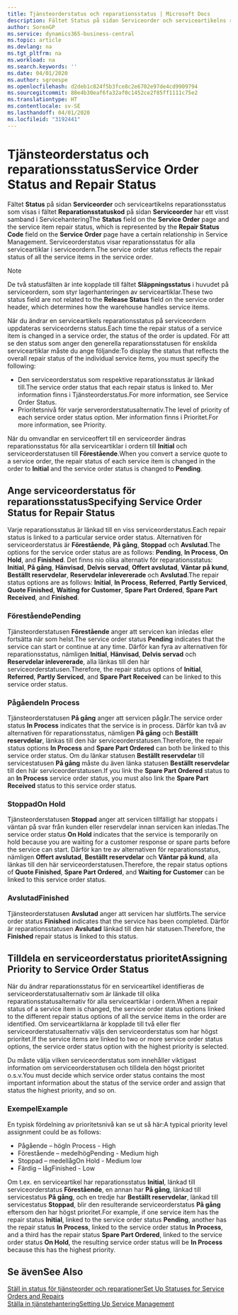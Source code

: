 ```yaml
---
title: Tjänsteorderstatus och reparationsstatus | Microsoft Docs
description: Fältet Status på sidan Serviceorder och serviceartikelns reparationsstatus som visas i fältet Reparationsstatuskod på sidan Serviceorder har ett visst samband i modulen Servicehantering Serviceorderstatus visar reparationsstatus för alla serviceartiklar i serviceordern.
author: SorenGP
ms.service: dynamics365-business-central
ms.topic: article
ms.devlang: na
ms.tgt_pltfrm: na
ms.workload: na
ms.search.keywords: ''
ms.date: 04/01/2020
ms.author: sgroespe
ms.openlocfilehash: d2deb1c824f5b3fce8c2e6702e97de4cd9909794
ms.sourcegitcommit: 88e4b30eaf6fa32af0c1452ce2f85ff1111c75e2
ms.translationtype: HT
ms.contentlocale: sv-SE
ms.lasthandoff: 04/01/2020
ms.locfileid: "3192441"
---
```

# <a name="service-order-status-and-repair-status"></a><span data-ttu-id="de460-104">Tjänsteorderstatus och reparationsstatus</span><span class="sxs-lookup"><span data-stu-id="de460-104">Service Order Status and Repair Status</span></span>
<span data-ttu-id="de460-105">Fältet **Status** på sidan **Serviceorder** och serviceartikelns reparationsstatus som visas i fältet **Reparationsstatuskod** på sidan **Serviceorder** har ett visst samband i Servicehantering</span><span class="sxs-lookup"><span data-stu-id="de460-105">The **Status** field on the **Service Order** page and the service item repair status, which is represented by the **Repair Status Code** field on the **Service Order** page have a certain relationship in Service Management.</span></span> <span data-ttu-id="de460-106">Serviceorderstatus visar reparationsstatus för alla serviceartiklar i serviceordern.</span><span class="sxs-lookup"><span data-stu-id="de460-106">The service order status reflects the repair status of all the service items in the service order.</span></span>  

> [!NOTE]  
>  <span data-ttu-id="de460-107">De två statusfälten är inte kopplade till fältet **Släppningsstatus** i huvudet på serviceordern, som styr lagerhanteringen av serviceartiklar.</span><span class="sxs-lookup"><span data-stu-id="de460-107">These two status field are not related to the **Release Status** field on the service order header, which determines how the warehouse handles service items.</span></span>  

 <span data-ttu-id="de460-108">När du ändrar en serviceartikels reparationsstatus på serviceordern uppdateras serviceorderns status.</span><span class="sxs-lookup"><span data-stu-id="de460-108">Each time the repair status of a service item is changed in a service order, the status of the order is updated.</span></span> <span data-ttu-id="de460-109">För att se den status som anger den generella reparationsstatusen för enskilda serviceartiklar måste du ange följande:</span><span class="sxs-lookup"><span data-stu-id="de460-109">To display the status that reflects the overall repair status of the individual service items, you must specify the following:</span></span>  

* <span data-ttu-id="de460-110">Den serviceorderstatus som respektive reparationsstatus är länkad till.</span><span class="sxs-lookup"><span data-stu-id="de460-110">The service order status that each repair status is linked to.</span></span> <span data-ttu-id="de460-111">Mer information finns i Tjänsteorderstatus.</span><span class="sxs-lookup"><span data-stu-id="de460-111">For more information, see Service Order Status.</span></span>  
* <span data-ttu-id="de460-112">Prioritetsnivå för varje serverorderstatusalternativ.</span><span class="sxs-lookup"><span data-stu-id="de460-112">The level of priority of each service order status option.</span></span> <span data-ttu-id="de460-113">Mer information finns i Prioritet.</span><span class="sxs-lookup"><span data-stu-id="de460-113">For more information, see Priority.</span></span>  

 <span data-ttu-id="de460-114">När du omvandlar en serviceoffert till en serviceorder ändras reparationsstatus för alla serviceartiklar i ordern till **Initial** och serviceorderstatusen till **Förestående**.</span><span class="sxs-lookup"><span data-stu-id="de460-114">When you convert a service quote to a service order, the repair status of each service item is changed in the order to **Initial** and the service order status is changed to **Pending**.</span></span>  

## <a name="specifying-service-order-status-for-repair-status"></a><span data-ttu-id="de460-115">Ange serviceorderstatus för reparationsstatus</span><span class="sxs-lookup"><span data-stu-id="de460-115">Specifying Service Order Status for Repair Status</span></span>  
<span data-ttu-id="de460-116">Varje reparationsstatus är länkad till en viss serviceorderstatus.</span><span class="sxs-lookup"><span data-stu-id="de460-116">Each repair status is linked to a particular service order status.</span></span> <span data-ttu-id="de460-117">Alternativen för serviceorderstatus är **Förestående**, **På gång**, **Stoppad** och **Avslutad**.</span><span class="sxs-lookup"><span data-stu-id="de460-117">The options for the service order status are as follows: **Pending**, **In Process**, **On Hold**, and **Finished**.</span></span> <span data-ttu-id="de460-118">Det finns nio olika alternativ för reparationsstatus: **Initial**, **På gång**, **Hänvisad**, **Delvis servad**, **Offert avslutad**, **Väntar på kund**, **Beställt reservdelar**, **Reservdelar inlevererade** och **Avslutad**.</span><span class="sxs-lookup"><span data-stu-id="de460-118">The repair status options are as follows: **Initial**, **In Process**, **Referred**, **Partly Serviced**, **Quote Finished**, **Waiting for Customer**, **Spare Part Ordered**, **Spare Part Received**, and **Finished**.</span></span>  

### <a name="pending"></a><span data-ttu-id="de460-119">Förestående</span><span class="sxs-lookup"><span data-stu-id="de460-119">Pending</span></span>  
<span data-ttu-id="de460-120">Tjänsteorderstatusen **Förestående** anger att servicen kan inledas eller fortsätta när som helst.</span><span class="sxs-lookup"><span data-stu-id="de460-120">The service order status **Pending** indicates that the service can start or continue at any time.</span></span> <span data-ttu-id="de460-121">Därför kan fyra av alternativen för reparationsstatus, nämligen **Initial**, **Hänvisad**, **Delvis servad** och **Reservdelar inlevererade**, alla länkas till den här serviceorderstatusen.</span><span class="sxs-lookup"><span data-stu-id="de460-121">Therefore, the repair status options of **Initial**, **Referred**, **Partly Serviced**, and **Spare Part Received** can be linked to this service order status.</span></span>  

### <a name="in-process"></a><span data-ttu-id="de460-122">Pågående</span><span class="sxs-lookup"><span data-stu-id="de460-122">In Process</span></span>  
<span data-ttu-id="de460-123">Tjänsteorderstatusen **På gång** anger att servicen pågår.</span><span class="sxs-lookup"><span data-stu-id="de460-123">The service order status **In Process** indicates that the service is in process.</span></span> <span data-ttu-id="de460-124">Därför kan två av alternativen för reparationsstatus, nämligen **På gång** och **Beställt reservdelar**, länkas till den här serviceorderstatusen.</span><span class="sxs-lookup"><span data-stu-id="de460-124">Therefore, the repair status options **In Process** and **Spare Part Ordered** can both be linked to this service order status.</span></span> <span data-ttu-id="de460-125">Om du länkar statusen **Beställt reservdelar** till servicestatusen **På gång** måste du även länka statusen **Beställt reservdelar** till den här serviceorderstatusen.</span><span class="sxs-lookup"><span data-stu-id="de460-125">If you link the **Spare Part Ordered** status to an **In Process** service order status, you must also link the **Spare Part Received** status to this service order status.</span></span>  

### <a name="on-hold"></a><span data-ttu-id="de460-126">Stoppad</span><span class="sxs-lookup"><span data-stu-id="de460-126">On Hold</span></span>  
<span data-ttu-id="de460-127">Tjänsteorderstatusen **Stoppad** anger att servicen tillfälligt har stoppats i väntan på svar från kunden eller reservdelar innan servicen kan inledas.</span><span class="sxs-lookup"><span data-stu-id="de460-127">The service order status **On Hold** indicates that the service is temporarily on hold because you are waiting for a customer response or spare parts before the service can start.</span></span> <span data-ttu-id="de460-128">Därför kan tre av alternativen för reparationsstatus, nämligen **Offert avslutad**, **Beställt reservdelar** och **Väntar på kund**, alla länkas till den här serviceorderstatusen.</span><span class="sxs-lookup"><span data-stu-id="de460-128">Therefore, the repair status options of **Quote Finished**, **Spare Part Ordered**, and **Waiting for Customer** can be linked to this service order status.</span></span>  

### <a name="finished"></a><span data-ttu-id="de460-129">Avslutad</span><span class="sxs-lookup"><span data-stu-id="de460-129">Finished</span></span>  
<span data-ttu-id="de460-130">Tjänsteorderstatusen **Avslutad** anger att servicen har slutförts.</span><span class="sxs-lookup"><span data-stu-id="de460-130">The service order status **Finished** indicates that the service has been completed.</span></span> <span data-ttu-id="de460-131">Därför är reparationsstatusen **Avslutad** länkad till den här statusen.</span><span class="sxs-lookup"><span data-stu-id="de460-131">Therefore, the **Finished** repair status is linked to this status.</span></span>  

## <a name="assigning-priority-to-service-order-status"></a><span data-ttu-id="de460-132">Tilldela en serviceorderstatus prioritet</span><span class="sxs-lookup"><span data-stu-id="de460-132">Assigning Priority to Service Order Status</span></span>  
<span data-ttu-id="de460-133">När du ändrar reparationsstatus för en serviceartikel identifieras de serviceorderstatusalternativ som är länkade till olika reparationsstatusalternativ för alla serviceartiklar i ordern.</span><span class="sxs-lookup"><span data-stu-id="de460-133">When a repair status of a service item is changed, the service order status options linked to the different repair status options of all the service items in the order are identified.</span></span> <span data-ttu-id="de460-134">Om serviceartiklarna är kopplade till två eller fler serviceorderstatusalternativ väljs den serviceorderstatus som har högst prioritet.</span><span class="sxs-lookup"><span data-stu-id="de460-134">If the service items are linked to two or more service order status options, the service order status option with the highest priority is selected.</span></span>  

<span data-ttu-id="de460-135">Du måste välja vilken serviceorderstatus som innehåller viktigast information om serviceorderstatusen och tilldela den högst prioritet o.s.v.</span><span class="sxs-lookup"><span data-stu-id="de460-135">You must decide which service order status contains the most important information about the status of the service order and assign that status the highest priority, and so on.</span></span>  

### <a name="example"></a><span data-ttu-id="de460-136">Exempel</span><span class="sxs-lookup"><span data-stu-id="de460-136">Example</span></span>  
<span data-ttu-id="de460-137">En typisk fördelning av prioritetsnivå kan se ut så här:</span><span class="sxs-lookup"><span data-stu-id="de460-137">A typical priority level assignment could be as follows:</span></span>  

* <span data-ttu-id="de460-138">Pågående – hög</span><span class="sxs-lookup"><span data-stu-id="de460-138">In Process - High</span></span>  
* <span data-ttu-id="de460-139">Förestående – medelhög</span><span class="sxs-lookup"><span data-stu-id="de460-139">Pending - Medium high</span></span>  
* <span data-ttu-id="de460-140">Stoppad – medellåg</span><span class="sxs-lookup"><span data-stu-id="de460-140">On Hold - Medium low</span></span>  
* <span data-ttu-id="de460-141">Färdig – låg</span><span class="sxs-lookup"><span data-stu-id="de460-141">Finished - Low</span></span>  

<span data-ttu-id="de460-142">Om t.ex. en serviceartikel har reparationsstatus **Initial**, länkad till serviceorderstatus **Förestående**, en annan har **På gång**, länkad till servicestatus **På gång**, och en tredje har **Beställt reservdelar**, länkad till servicestatus **Stoppad**, blir den resulterande serviceorderstatus **På gång** eftersom den har högst prioritet.</span><span class="sxs-lookup"><span data-stu-id="de460-142">For example, if one service item has the repair status **Initial**, linked to the service order status **Pending**, another has the repair status **In Process**, linked to the service order status **In Process**, and a third has the repair status **Spare Part Ordered**, linked to the service order status **On Hold**, the resulting service order status will be **In Process** because this has the highest priority.</span></span>  

## <a name="see-also"></a><span data-ttu-id="de460-143">Se även</span><span class="sxs-lookup"><span data-stu-id="de460-143">See Also</span></span>  
[<span data-ttu-id="de460-144">Ställ in status för tjänsteorder och reparationer</span><span class="sxs-lookup"><span data-stu-id="de460-144">Set Up Statuses for Service Orders and Repairs</span></span>](service-order-repair-status.md)  
[<span data-ttu-id="de460-145">Ställa in tjänstehantering</span><span class="sxs-lookup"><span data-stu-id="de460-145">Setting Up Service Management</span></span>](service-setup-service.md)  

